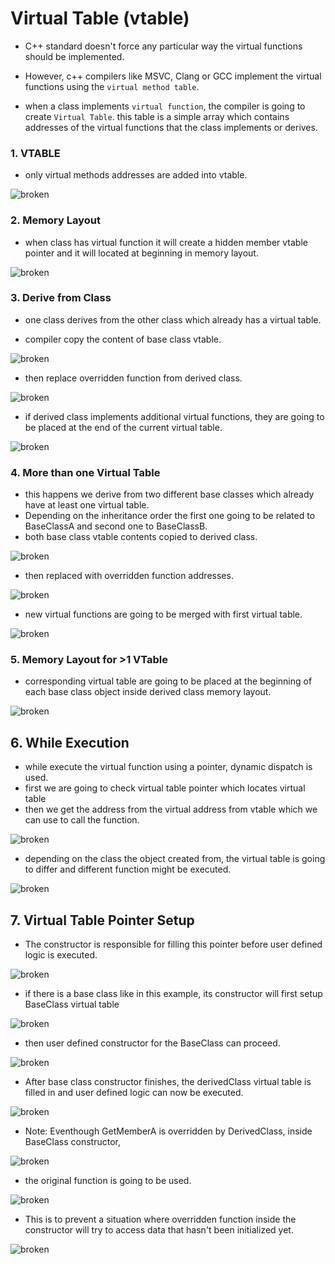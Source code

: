 # Virtual Table (vtable)

- C++ standard doesn't force any particular way the virtual functions should be implemented.

- However, c++ compilers like MSVC, Clang or GCC implement the virtual functions using the `virtual method table`.
  
- when a class implements `virtual function`, the compiler is going to create `Virtual Table`. this table is a simple array which contains addresses of the virtual functions that the class implements or derives.

### 1. VTABLE 
- only virtual methods addresses are added into vtable.  

![broken](../../ref_images/vtbl1.png) 

### 2. Memory Layout
- when class has virtual function it will create a hidden member vtable pointer and it will located at beginning in memory layout.
  
![broken](../../ref_images/vtbl2.png) 

### 3. Derive from Class
- one class derives from the other class which already has a virtual table.
  
- compiler copy the content of base class vtable. 
  
![broken](../../ref_images/vtbl3.png) 

- then replace overridden function from derived class.
  
![broken](../../ref_images/vtbl4.png)

- if derived class implements additional virtual functions, they are going to be placed at the end of the current virtual table.
  
![broken](../../ref_images/vtbl5.png) 

### 4. More than one Virtual Table
- this happens we derive from two different base classes which already have at least one virtual table.
- Depending on the inheritance order the first one going to be related to BaseClassA and second one to BaseClassB.
- both base class vtable contents copied to derived class.
  
![broken](../../ref_images/vtbl6.png) 

- then replaced with overridden function addresses.
   
![broken](../../ref_images/vtbl7.png) 

- new virtual functions are going to be merged with first virtual table.
  
![broken](../../ref_images/vtbl8.png) 

### 5. Memory Layout for >1 VTable  
- corresponding virtual table are going to be placed at the beginning of each base class object inside derived class memory layout.

![broken](../../ref_images/vtbl9.png) 

## 6. While Execution
- while execute the virtual function using a pointer, dynamic dispatch is used.
- first we are going to check virtual table pointer which locates virtual table
- then we get the address from the virtual address from vtable which we can use to call the function.
  
![broken](../../ref_images/vtbl10.png) 

- depending on the class the object created from, the virtual table is going to differ and different function might be executed.
  
![broken](../../ref_images/vtbl11.png) 

## 7. Virtual Table Pointer Setup
- The constructor is responsible for filling this pointer before user defined logic is executed.
  
![broken](../../ref_images/vtbl12.png) 

- if there is a base class like in this example, its constructor will first setup BaseClass virtual table 
  
![broken](../../ref_images/vtbl13.png) 

- then user defined constructor for the BaseClass can proceed.
  
![broken](../../ref_images/vtbl14.png) 

- After base class constructor finishes, the derivedClass virtual table is filled in and user defined logic can now be executed.
  
![broken](../../ref_images/vtbl15.png) 

- Note: Eventhough GetMemberA is overridden by DerivedClass, inside BaseClass constructor, 

![broken](../../ref_images/vtbl16.png)

- the original function is going to be used.
  
![broken](../../ref_images/vtbl17.png) 

- This is to prevent a situation where overridden function inside the constructor will try to access data that hasn't been initialized yet.
  
![broken](../../ref_images/vtbl18.png) 